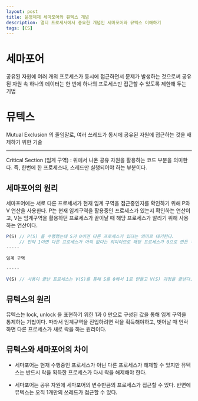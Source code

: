 ```yaml
---
layout: post
title: 운영체제 세마포어와 뮤텍스 개념
description: 멀티 프로세서에서 중요한 개념인 세마포어와 뮤텍스 이해하기
tags: [CS]
---
```


# 세마포어

공유된 자원에 여러 개의 프로세스가 동시에 접근하면서 문제가 발생하는 것으로써 공유된 자원 속 하나의 데이터는 한 번에 하나의 프로세스만 접근할 수 있도록 제한해 두는 기법

# 뮤텍스

Mutual Exclusion 의 줄임말로, 여러 쓰레드가 동시에 공유된 자원에 접근하는 것을 배제하기 위한 기술

---

Critical Section (임계 구역) : 위에서 나온 공유 자원을 활용하는 코드 부분을 의미한다. 즉, 한번에 한 프로세스나, 스레드만 실행되어야 하는 부분이다.

## 세마포어의 원리

세마포어에는 서로 다른 프로세서가 현재 임계 구역을 접근중인지를 확인하기 위해 P와 V 연산을 사용한다.
P는 현재 임계구역을 활용중인 프로세스가 있는지 확인하는 연산이고, V는 임계구역을 활용하던 프로세스가 끝이날 때 해당 프로세스가 알리기 위해 사용하는 연산이다.

```js
P(S) // P(S) 를 수행했는데 S가 0이면 다른 프로세스가 있다는 의미로 대기한다.
     // 만약 1이면 다른 프로세스가 아직 없다는 의미이므로 해당 프로세스가 0으로 만든 뒤, 진입한다.
-----

임계 구역

-----

V(S) // 사용이 끝난 프로세스는 V(S)를 통해 S를 0에서 1로 만들고 V(S) 과정을 끝낸다.
```

## 뮤텍스의 원리

뮤텍스는 lock, unlock 을 표현하기 위한 1과 0 만으로 구성된 값을 통해 임계 구역을 통제하는 기법이다. 따라서 임계구역을 진입하려면 락을 획득해야하고, 벗어날 때 언락하면 다른 프로세스가 새로 락을 하는 원리이다.

## 뮤텍스와 세마포어의 차이

-   세마포어는 현재 수행중인 프로세스가 아닌 다른 프로세스가 해제할 수 있지만
    뮤텍스는 반드시 락을 획득한 프로세스가 다시 락을 해제해야 한다.

-   세마포어는 공유 자원에 세마포어의 변수만큼의 프로세스가 접근할 수 있다. 반면에 뮤텍스는 오직 1개만의 쓰레드가 접근할 수 있다.

